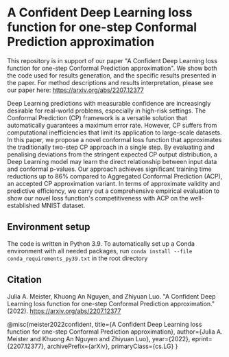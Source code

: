 # A Confident Deep Learning loss function for one-step Conformal Prediction approximation 


This repository is in support of our paper "A Confident Deep Learning loss function for one-step Conformal Prediction approximation". We show both the code used for results generation, and the specific results presented in the paper. For method descriptions and results interpretation, please see our paper here: https://arxiv.org/abs/2207.12377

Deep Learning predictions with measurable confidence are increasingly desirable for real-world problems, especially in high-risk settings. The Conformal Prediction (CP) framework is a versatile solution that automatically guarantees a maximum error rate. However, CP suffers from computational inefficiencies that limit its application to large-scale datasets. In this paper, we propose a novel conformal loss function that approximates the traditionally two-step CP approach in a single step. By evaluating and penalising deviations from the stringent expected CP output distribution, a Deep Learning model may learn the direct relationship between input data and conformal p-values. Our approach achieves significant training time reductions up to 86% compared to Aggregated Conformal Prediction (ACP), an accepted CP approximation variant. In terms of approximate validity and predictive efficiency, we carry out a comprehensive empirical evaluation to show our novel loss function's competitiveness with ACP on the well-established MNIST dataset. 


## Environment setup
The code is written in Python 3.9. To automatically set up a Conda environment with all needed packages, run ```conda install --file conda_requirements_py39.txt``` in the root directory


## Citation

Julia A. Meister, Khuong An Nguyen, and Zhiyuan Luo. "A Confident Deep Learning loss function for one-step Conformal Prediction approximation." (2022). https://arxiv.org/abs/2207.12377


@misc{meister2022confident,
    title={A Confident Deep Learning loss function for one-step Conformal Prediction approximation},
    author={Julia A. Meister and Khuong An Nguyen and Zhiyuan Luo},
    year={2022},
    eprint={2207.12377},
    archivePrefix={arXiv},
    primaryClass={cs.LG}
}
